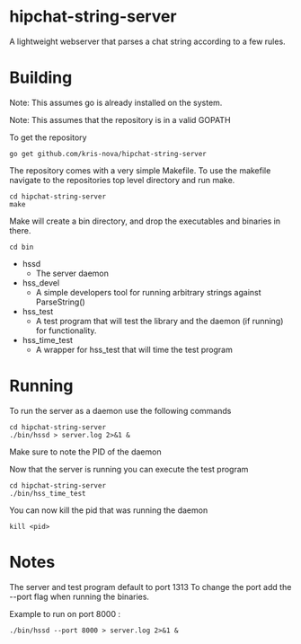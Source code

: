 # hipchat-string-server
A lightweight webserver that parses a chat string according to a few rules.

# Building

Note: This assumes go is already installed on the system.

Note: This assumes that the repository is in a valid GOPATH

To get the repository

    go get github.com/kris-nova/hipchat-string-server

The repository comes with a very simple Makefile. To use the makefile navigate to the repositories top level directory and run make.

    cd hipchat-string-server
    make

Make will create a bin directory, and drop the executables and binaries in there.

    cd bin

 - hssd
   - The server daemon
 - hss_devel
    - A simple developers tool for running arbitrary strings against ParseString()
 - hss_test
    - A test program that will test the library and the daemon (if running) for functionality.
 - hss_time_test
    - A wrapper for hss_test that will time the test program


# Running

To run the server as a daemon use the following commands

    cd hipchat-string-server
    ./bin/hssd > server.log 2>&1 &

Make sure to note the PID of the daemon

Now that the server is running you can execute the test program

    cd hipchat-string-server
    ./bin/hss_time_test

You can now kill the pid that was running the daemon

    kill <pid>

# Notes

The server and test program default to port 1313
To change the port add the --port <num> flag when running the binaries.

Example to run on port 8000 :

    ./bin/hssd --port 8000 > server.log 2>&1 &



